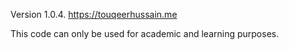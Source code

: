 Version 1.0.4.
https://touqeerhussain.me

This code can only be used for academic and learning purposes.
